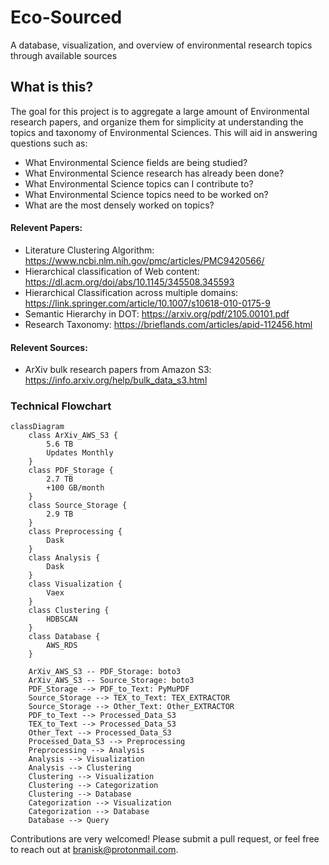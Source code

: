 # Eco-Sourced
A database, visualization, and overview of environmental research topics through available sources

## What is this?
The goal for this project is to aggregate a large amount of Environmental research papers, and organize them for simplicity at understanding the topics and taxonomy of Environmental Sciences.  This will aid in answering questions such as:
- What Environmental Science fields are being studied?
- What Environmental Science research has already been done?
- What Environmental Science topics can I contribute to?
- What Environmental Science topics need to be worked on?
- What are the most densely worked on topics?

#### Relevent Papers:
- Literature Clustering Algorithm: https://www.ncbi.nlm.nih.gov/pmc/articles/PMC9420566/
- Hierarchical classification of Web content: https://dl.acm.org/doi/abs/10.1145/345508.345593
- Hierarchical Classification across multiple domains: https://link.springer.com/article/10.1007/s10618-010-0175-9
- Semantic Hierarchy in DOT: https://arxiv.org/pdf/2105.00101.pdf
- Research Taxonomy: https://brieflands.com/articles/apid-112456.html

#### Relevent Sources:
- ArXiv bulk research papers from Amazon S3: https://info.arxiv.org/help/bulk_data_s3.html



### Technical Flowchart
```mermaid
classDiagram
    class ArXiv_AWS_S3 {
        5.6 TB
        Updates Monthly
    }
    class PDF_Storage {
        2.7 TB
        +100 GB/month
    }
    class Source_Storage {
        2.9 TB
    }
    class Preprocessing {
        Dask
    }
    class Analysis {
        Dask
    }
    class Visualization {
        Vaex
    }
    class Clustering {
        HDBSCAN
    }
    class Database {
        AWS_RDS
    }

    ArXiv_AWS_S3 -- PDF_Storage: boto3
    ArXiv_AWS_S3 -- Source_Storage: boto3
    PDF_Storage --> PDF_to_Text: PyMuPDF
    Source_Storage --> TEX_to_Text: TEX_EXTRACTOR
    Source_Storage --> Other_Text: Other_EXTRACTOR
    PDF_to_Text --> Processed_Data_S3
    TEX_to_Text --> Processed_Data_S3
    Other_Text --> Processed_Data_S3
    Processed_Data_S3 --> Preprocessing
    Preprocessing --> Analysis
    Analysis --> Visualization
    Analysis --> Clustering
    Clustering --> Visualization
    Clustering --> Categorization
    Clustering --> Database
    Categorization --> Visualization
    Categorization --> Database
    Database --> Query

```

Contributions are very welcomed! Please submit a pull request, or feel free to reach out at branisk@protonmail.com.

